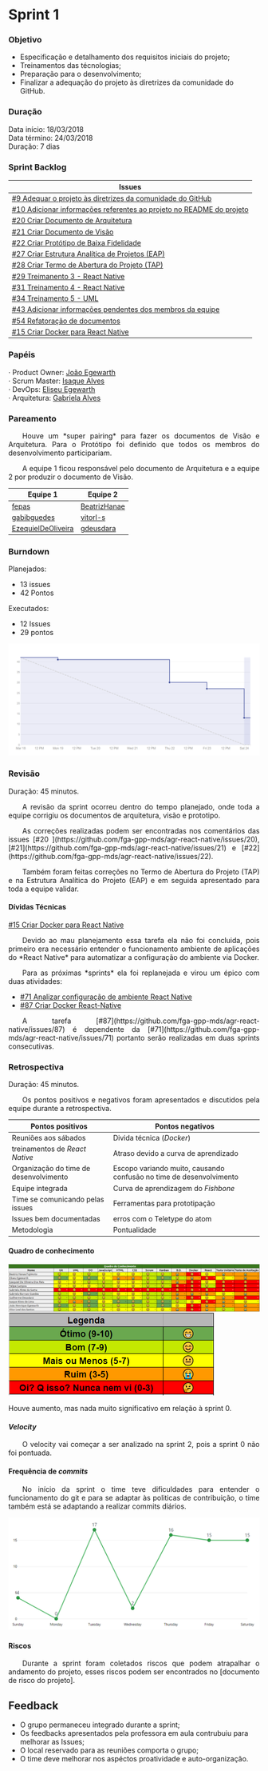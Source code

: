 # Sprint 1

### Objetivo

- Especificação e detalhamento dos requisitos iniciais do projeto;
- Treinamentos das técnologias;
- Preparação para o desenvolvimento;
- Finalizar a adequação do projeto às diretrizes da comunidade do GitHub.

### Duração

Data início: 18/03/2018  
Data término: 24/03/2018  
Duração: 7 dias

### Sprint Backlog

|Issues|
|---|
|[#9 Adequar o projeto às diretrizes da comunidade do GitHub ](https://github.com/fga-gpp-mds/agr-react-native/issues/9)|
|[#10 Adicionar informações referentes ao projeto no README do projeto ](https://github.com/fga-gpp-mds/agr-react-native/issues/10)|
|[#20 Criar Documento de Arquitetura ](https://github.com/fga-gpp-mds/agr-react-native/issues/20)|
|[#21 Criar Documento de Visão ](https://github.com/fga-gpp-mds/agr-react-native/issues/21)|
|[#22 Criar Protótipo de Baixa Fidelidade ](https://github.com/fga-gpp-mds/agr-react-native/issues/22)|
|[#27 Criar Estrutura Analítica de Projetos (EAP) ](https://github.com/fga-gpp-mds/agr-react-native/issues/27)|
|[#28 Criar Termo de Abertura do Projeto (TAP)](https://github.com/fga-gpp-mds/agr-react-native/issues/28)|
|[#29 Treimanento 3 - React Native ](https://github.com/fga-gpp-mds/agr-react-native/issues/29)|
|[#31 Treinamento 4 - React Native ](https://github.com/fga-gpp-mds/agr-react-native/issues/31)|
|[#34 Treinamento 5 - UML ](https://github.com/fga-gpp-mds/agr-react-native/issues/34)|
|[#43 Adicionar informações pendentes dos membros da equipe ](https://github.com/fga-gpp-mds/agr-react-native/issues/43)|
|[#54 Refatoração de documentos ](https://github.com/fga-gpp-mds/agr-react-native/issues/54)|
|[#15 Criar Docker para React Native ](https://github.com/fga-gpp-mds/agr-react-native/issues/15)|

### Papéis

· Product Owner: [João Egewarth](https://github.com/egewarth)  
· Scrum Master: [Isaque Alves](https://github.com/alvesisaque)  
· DevOps: [Eliseu Egewarth](https://github.com/eliseuegewarth)  
· Arquitetura: [Gabriela Alves](https://github.com/gag2502)

### Pareamento

<p align="justify">&emsp;&emsp;Houve um *super pairing* para fazer os documentos de Visão e Arquitetura. Para o Protótipo foi definido que todos os membros do desenvolvimento participariam.</p>

<p align="justify">&emsp;&emsp;A equipe 1 ficou responsável pelo documento de Arquitetura e a equipe 2 por produzir o documento de Visão.</p>

|Equipe 1|Equipe 2|
|---|---|
|[fepas](https://github.com/fepas)|[BeatrizHanae](https://github.com/BeatrizHanae)|
|[gabibguedes](https://github.com/gabibguedes)|[vitorl-s](https://github.com/vitorl-s)|
|[EzequielDeOliveira](https://github.com/EzequielDeOliveira)|[gdeusdara](https://github.com/gdeusdara)|


### Burndown

Planejados:
- 13 issues
- 42 Pontos

Executados:
- 12 Issues
- 29 pontos  


![Quadro de Conhecimento](/docs/img/sprint/burndown_sprint_1.png)

### Revisão
Duração: 45 minutos.

<p align="justify">&emsp;&emsp;A revisão da sprint ocorreu dentro do tempo planejado, onde toda a equipe corrigiu os documentos de arquitetura, visão e prototipo.</p>
<p align="justify">&emsp;&emsp;As correções realizadas podem ser encontradas nos comentários das issues [#20 ](https://github.com/fga-gpp-mds/agr-react-native/issues/20), [#21](https://github.com/fga-gpp-mds/agr-react-native/issues/21) e [#22](https://github.com/fga-gpp-mds/agr-react-native/issues/22).</p>
<p align="justify">&emsp;&emsp;Também foram feitas correções no Termo de Abertura do Projeto (TAP) e na Estrutura Analítica do Projeto (EAP) e em seguida apresentado para toda a equipe validar.</p>

#### Dívidas Técnicas

[#15 Criar Docker para React Native ](https://github.com/fga-gpp-mds/agr-react-native/issues/15)  
<p align="justify">&emsp;&emsp;Devido ao mau planejamento essa tarefa ela não foi concluida, pois primeiro era necessário entender o funcionamento ambiente de aplicações do *React Native* para automatizar a configuração do ambiente via Docker.</p>
<p align="justify">&emsp;&emsp;Para as próximas *sprints* ela foi replanejada e virou um épico com duas atividades:</p>

- [#71 Analizar configuração de ambiente React Native](https://github.com/fga-gpp-mds/agr-react-native/issues/71)
- [#87 Criar Docker React-Native](https://github.com/fga-gpp-mds/agr-react-native/issues/87)

<p align="justify">&emsp;&emsp;A tarefa [#87](https://github.com/fga-gpp-mds/agr-react-native/issues/87) é dependente da [#71](https://github.com/fga-gpp-mds/agr-react-native/issues/71) portanto serão realizadas em duas sprints consecutivas.</p>


### Retrospectiva
Duração: 45 minutos.

<p align="justify">&emsp;&emsp;Os pontos positivos e negativos foram apresentados e discutidos pela equipe durante a retrospectiva.</p>

|Pontos positivos|Pontos negativos|
|---|---|
|Reuniões aos sábados|Divida técnica (*Docker*)|
|treinamentos de *React Native*|Atraso devido a curva de aprendizado|
|Organização do time de desenvolvimento|Escopo variando muito, causando confusão no time de desenvolvimento|
|Equipe integrada|Curva de aprendizagem do *Fishbone*|
|Time se comunicando pelas issues|Ferramentas para prototipação|
|Issues bem documentadas|erros com o Teletype do atom|
|Metodologia|Pontualidade|

#### Quadro de conhecimento

![Quadro de Conhecimento](/docs/img/sprint/conhecimento_sprint_1.png)
![Legenda](/docs/img/sprint/conhecimento_legenda.png)

Houve aumento, mas nada muito significativo em relação à sprint 0.

#### *Velocity*

<p align="justify">&emsp;&emsp;O velocity vai começar a ser analizado na sprint 2, pois a sprint 0 não foi pontuada.</p>

#### Frequência de *commits*

<p align="justify">&emsp;&emsp;No início da sprint o time teve dificuldades para entender o funcionamento do git e para se adaptar às politicas de contribuição, o time também está se adaptando a realizar commits diários.</p>

![Frequência de commits](/docs/img/sprint/frequencia_commits_sprint_1.png)

#### Riscos

<p align="justify">&emsp;&emsp;Durante a sprint foram coletados riscos que podem atrapalhar o andamento do projeto, esses riscos podem ser encontrados no [documento de risco do projeto].</p>

## Feedback

- O grupo permaneceu integrado durante a sprint;
- Os feedbacks apresentados pela professora em aula contrubuiu para melhorar as Issues;
- O local reservado para as reuniões comporta o grupo;
- O time deve melhorar nos aspéctos proatividade e auto-organização.
